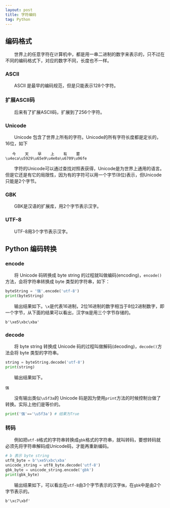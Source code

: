 ```yaml
---
layout: post
title: 字符编码
tag: Python
---
```


## 编码格式
　　世界上的任意字符在计算机中，都是用一串二进制的数字来表示的，只不过在不同的编码格式下，对应的数字不同，长度也不一样。
### ASCII
　　ASCII 是最早的编码规范，但是只能表示128个字符。
### 扩展ASCII码
　　后来有了扩展ASCII码，扩展到了256个字符。
### Unicode
　　Unicode 包含了世界上所有的字符。Unicode的所有字符长度都是定长的，16位，如下
```console
   今    天    早    上    有    雾
\u4eca\u5929\u65e9\u4e0a\u6709\u96fe
```
　　字符的Unicode可以通过查找对照表获得，Unicode是为世界上通用的语言。但是它还是有它的局限性，因为有的字符可以用一个字节(8位)表示，但Unicode只能是2个字节。
### GBK
　　GBK是汉语的扩展库，用2个字节表示汉字。
### UTF-8
　　UTF-8用3个字节表示汉字。
## Python 编码转换
### encode
　　将 Unicode 码转换成 byte string 的过程就叫做编码(encoding)，`encode()`方法，会将字符串转换成 byte 类型的字符串，如下：
```python
byteString = '强'.encode('utf-8')
print(byteString)
```
　　输出结果如下。`\x`是代表16进制，2位16进制的数字相当于8位2进制数字，即一个字节，从下面的结果可以看出，汉字`强`是用三个字节存储的。
```console
b'\xe5\xbc\xba'
```
### decode
　　将 byte string 转换成 Unicode 码的过程叫做解码(decoding)，`decode()`方法会将 byte 类型的字符串。
```python
string = byteString.decode('utf-8')
print(string)
```
　　输出结果如下。
```console
强
```
　　没有输出类似`\u5f3a`的 Unicode 码是因为使用`print`方法的时候控制台做了转换。实际上他们是等价的。
```python
print('强'=='\u5f3a') # 结果为True
```

### 转码
　　例如把`utf-8`格式的字符串转换成`gbk`格式的字符串，就叫转码，要想转码就必须先将字符串解码成Unicode码，才能再重新编码。
```python
# b 表示 byte string
utf8_byte = b'\xe5\xbc\xba'
unicode_string = utf8_byte.decode('utf-8')
gbk_byte = unicode_string.encode('gbk')
print(gbk_byte)
```
　　输出结果如下，可以看出在`utf-8`由3个字节表示的汉字`强`，在`gbk`中是由2个字节表示的。
```console
b'\xc7\xbf'
```

